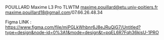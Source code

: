 POUILLARD Maxime L3 Pro TLWTM
maxime.pouillard@etu.univ-poitiers.fr
maxime.pouillard18@gmail.com/07.66.26.48.34

Figma LINK : https://www.figma.com/file/miPGLkWhbnr6J8eJRuQjG7/Untitled?type=design&node-id=0%3A1&mode=design&t=pqEL6R7Fqh36kisU-1PRO

